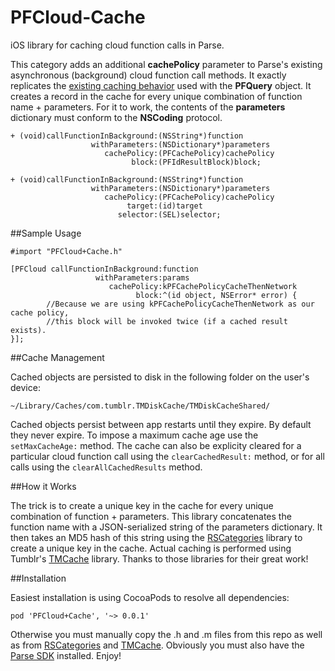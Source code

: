 PFCloud-Cache
=============

iOS library for caching cloud function calls in Parse.

This category adds an additional **cachePolicy** parameter to Parse's existing asynchronous (background) cloud function call methods. It exactly replicates the [existing caching behavior] used with the **PFQuery** object. It creates a record in the cache for every unique combination of function name + parameters. For it to work, the contents of the **parameters** dictionary must conform to the **NSCoding** protocol. 

```
+ (void)callFunctionInBackground:(NSString*)function
                  withParameters:(NSDictionary*)parameters
                     cachePolicy:(PFCachePolicy)cachePolicy
                           block:(PFIdResultBlock)block;
```
```
+ (void)callFunctionInBackground:(NSString*)function
                  withParameters:(NSDictionary*)parameters
                     cachePolicy:(PFCachePolicy)cachePolicy
                          target:(id)target
                        selector:(SEL)selector;
```

##Sample Usage

```
#import "PFCloud+Cache.h"

[PFCloud callFunctionInBackground:function
                   withParameters:params
                      cachePolicy:kPFCachePolicyCacheThenNetwork
                            block:^(id object, NSError* error) {
		//Because we are using kPFCachePolicyCacheThenNetwork as our cache policy,
		//this block will be invoked twice (if a cached result exists). 
}];
```

##Cache Management

Cached objects are persisted to disk in the following folder on the user's device:

```
~/Library/Caches/com.tumblr.TMDiskCache/TMDiskCacheShared/
```

Cached objects persist between app restarts until they expire. By default they never expire. To impose a maximum cache age use the ```setMaxCacheAge:``` method. The cache can also be explicity cleared for a particular cloud function call using the ```clearCachedResult:``` method, or for all calls using the ```clearAllCachedResults``` method.

##How it Works

The trick is to create a unique key in the cache for every unique combination of function + parameters. This library concatenates the function name with a JSON-serialized string of the parameters dictionary. It then takes an MD5 hash of this string using the [RSCategories] library to create a unique key in the cache. Actual caching is performed using Tumblr's [TMCache] library. Thanks to those libraries for their great work!

##Installation

Easiest installation is using CocoaPods to resolve all dependencies:

```pod 'PFCloud+Cache', '~> 0.0.1'```

Otherwise you must manually copy the .h and .m files from this repo as well as from [RSCategories] and [TMCache]. Obviously you must also have the [Parse SDK] installed. Enjoy!

[existing caching behavior]:https://parse.com/docs/ios_guide#queries-caching/iOS
[RSCategories]:https://github.com/reejosamuel/RSCategories
[TMCache]:https://github.com/tumblr/TMCache
[Parse SDK]:https://parse.com/downloads/ios/parse-library/latest
